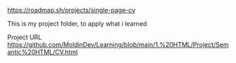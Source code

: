 https://roadmap.sh/projects/single-page-cv

This is my project folder, to apply what i learned

Project URL
https://github.com/MoldinDev/Learning/blob/main/1.%20HTML/Project/Semantic%20HTML/CV.html
